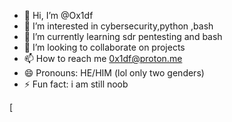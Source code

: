 - 👋 Hi, I’m @Ox1df
- 👀 I’m interested in cybersecurity,python ,bash
- 🌱 I’m currently learning sdr pentesting and bash
- 💞️ I’m looking to collaborate on projects
- 📫 How to reach me 0x1df@proton.me
- 😄 Pronouns: HE/HIM (lol only two genders)
- ⚡ Fun fact: i am still noob

[<!---
Ox1df/Ox1df is a ✨ special ✨ repository because its `README.md` (this file) appears on your GitHub profile.
You can click the Preview link to take a look at your changes.
--->

